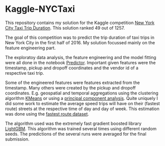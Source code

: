 # Kaggle-NYCTaxi

This repository contains my solution for the Kaggle competition <a href = "https://www.kaggle.com/c/nyc-taxi-trip-duration"> New York City Taxi Trip Duration</a>. This solution ranked 49 out of 1257.

The goal of this competition was to predict the trip duration of taxi trips in New York City in the first half of 2016. My solution focussed mainly on the feature engineering part.

The exploratoy data analysis, the feature engineering and the model fitting were all done in the notebook <a href = "https://github.com/pklauke/Kaggle-NYCTaxi/blob/master/Predictor.ipynb">Predictor</a>. Important given features were the timestamp, pickup and dropoff coordinates and the vendor id of a respective taxi trip. 

Some of the engineered features were features extracted from the timestamp. Many others were created by the pickup and dropoff coordinates. E.g. geospatial and temporal aggregations using the clustering algorithm <a href = "http://scikit-learn.org/stable/modules/generated/sklearn.cluster.KMeans.html">KMeans</a> or using a <a href= "http://scikit-learn.org/stable/modules/generated/sklearn.decomposition.PCA.html">principal component analysis</a>. Quite uniquely I did some work to estimate the average speed trips will have on their (fastest route) streets at the respective time of day and day of week. This estimation was done using the <a href= "https://www.kaggle.com/c/nyc-taxi-trip-duration/discussion/37033">fastest route dataset</a>.

The algorithm used was the extremely fast gradient boosted library <a href = "http://lightgbm.readthedocs.io/en/latest/"> LightGBM</a>. This algorithm was trained several times using different random seeds. The predictions of the several runs were averaged for the final submission.
